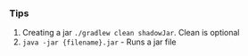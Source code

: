 ### Tips
1. Creating a jar `./gradlew clean shadowJar`. Clean is optional 
2. `java -jar {filename}.jar` - Runs a jar file